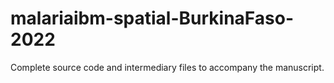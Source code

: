 # malariaibm-spatial-BurkinaFaso-2022
Complete source code and intermediary files to accompany the manuscript.
